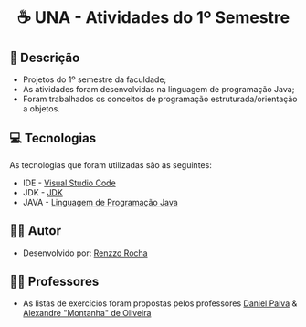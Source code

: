 <h1 align="center"> ☕ UNA - Atividades do 1º Semestre

<h2 id=descricao> 📜 Descrição</h2>

- Projetos do 1º semestre da faculdade;
- As atividades foram desenvolvidas na linguagem de programação Java;
- Foram trabalhados os conceitos de programação estruturada/orientação a objetos.

<h2 id=tecnologias> 💻 Tecnologias </h2>

As tecnologias que foram utilizadas são as seguintes: 

- IDE - <a href="https://code.visualstudio.com/download">Visual Studio Code</a>
- JDK - <a href= "https://download.oracle.com/java/20/latest/jdk-20_linux-aarch64_bin.tar.gz (sha256)">JDK</a> 
- JAVA - <a href="https://www.java.com/pt-BR/">Linguagem de Programação Java</a>

<h2 id=autor> 👨‍🎓 Autor </h2>

- Desenvolvido por: <a href="github.com/renzzorocha" target="_blank">Renzzo Rocha</a>

<h2 id=Professor> 👨‍🏫 Professores </h2>

- As listas de exercícios foram propostas pelos professores <a href="https://github.com/danhpaiva">Daniel Paiva</a> & <a href="https://github.com/alexmontanha" target="_blank">Alexandre "Montanha" de Oliveira</a>
